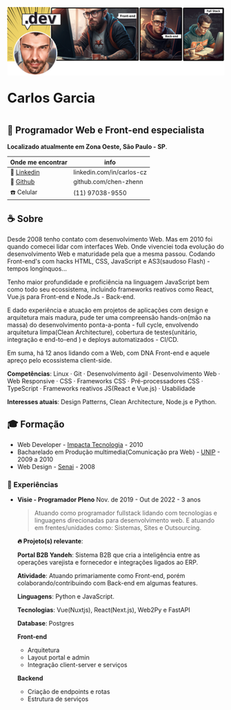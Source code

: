 <div style="position:relative">
    <div><img src="assets/cover-dev-croped.1.1.png"/><div>
    <h3 style="position:relative;top:-13px;font-size:31px">Carlos Garcia</h3>
</div>

## :rocket: Programador Web e Front-end especialista

__Localizado atualmente em Zona Oeste, São Paulo - SP__.

| Onde me encontrar | info |
|-----------------  |------|
| :link: [Linkedin](https://www.linkedin.com/in/carlos-cz) | linkedin.com/in/carlos-cz
| :link: [Github](https://github.com/chen-zhenn)           | github.com/chen-zhenn
| :phone: Celular | (11) 97038-9550



## :coffee: Sobre   

Desde 2008 tenho contato com desenvolvimento Web. Mas em 2010 foi quando comecei lidar com interfaces Web. Onde vivenciei toda evolução do desenvolvimento Web e maturidade pela que a mesma passou. Codando Front-end's com hacks HTML, CSS, JavaScript e AS3(saudoso Flash) - tempos longínquos...

Tenho maior profundidade e proficiência na linguagem JavaScript bem como todo seu ecossistema, incluindo frameworks reativos como React, Vue.js para Front-end e Node.Js - Back-end.

E dado experiência e atuação em projetos de aplicações com design e arquitetura mais madura, pude ter uma compreensão hands-on(mão na massa) do desenvolvimento ponta-a-ponta - full cycle, envolvendo arquitetura limpa(Clean Architecture), cobertura de testes(unitário, integração e end-to-end ) e deploys automatizados - CI/CD.

Em suma, há 12 anos lidando com a Web, com DNA Front-end e aquele apreço pelo ecossistema client-side.

__Competências__: Linux · Git · Desenvolvimento ágil · Desenvolvimento Web · Web Responsive · CSS · Frameworks CSS · Pré-processadores CSS · TypeScript · Frameworks reativos JS(React e Vue.js) · Usabilidade

__Interesses atuais__: Design Patterns, Clean Architecture, Node.js e Python.  



## :mortar_board: Formação

* Web Developer - [Impacta Tecnologia](https://impacta.com.br) - 2010
* Bacharelado em Produção multimedia(Comunicação pra Web) - [UNIP](https://www.unip.br) - 2009 a 2010
* Web Design - [Senai](https://www.sp.senai.br) - 2008

### :muscle: Experiências

* __Visie - Programador Pleno__
    Nov. de 2019 - Out de 2022 - 3 anos
    > Atuando como programador fullstack lidando com tecnologias e linguagens direcionadas para desenvolvimento web. E atuando em frentes/unidades como: Sistemas, Sites e Outsourcing.

    __:fire: Projeto(s) relevante__:

    __Portal B2B Yandeh__: Sistema B2B que cria a inteligência entre as operações varejista e fornecedor e integrações ligados ao ERP.   <br>
    
    __Atividade__: Atuando primariamente como Front-end, porém colaborando/contribuindo com Back-end em algumas features.   
    
    __Linguagens__: Python e JavaScript.   
    
    __Tecnologias__: Vue(Nuxtjs), React(Next.js), Web2Py e FastAPI   
    
    __Database__: Postgres   
    
    __Front-end__   
    - Arquitetura
    - Layout portal e admin
    - Integração client-server e serviços   
 
    __Backend__   
    - Criação de endpoints e rotas
    - Estrutura de serviços   
